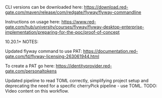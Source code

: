 CLI versions can be downloaded here: https://download.red-gate.com/maven/release/com/redgate/flyway/flyway-commandline

Instructions on usage here: https://www.red-gate.com/hub/university/courses/flyway/flyway-desktop-enterprise-implementation/preparing-for-the-poc/proof-of-concept

10.20.1+ NOTES:

Updated flyway command to use PAT: https://documentation.red-gate.com/fd/flyway-licensing-263061944.html

To create a PAT go here: https://identityprovider.red-gate.com/personaltokens

Updated pipeline to read TOML correctly, simplifying project setup and deprecating the need for a specific cherryPick pipeline - use TOML. TODO: Video content on this workflow. 